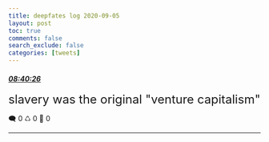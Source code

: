 ```yaml
---
title: deepfates log 2020-09-05
layout: post
toc: true
comments: false
search_exclude: false
categories: [tweets]
---
```



#### <a href = "https://twitter.com/deepfates/status/1302255273801904128">*08:40:26*</a>

<font size="5">slavery was the original "venture capitalism"</font>



🗨️ 0 ♺ 0 🤍  0   

---
    
            

